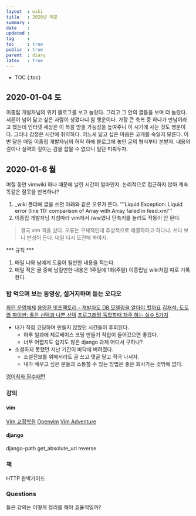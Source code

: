 ```yaml
---
layout  : wiki
title   : 2020년 메모
summary : 
date    : 
updated : 
tag     : 
toc     : true
public  : true
parent  : diary
latex   : true
---
```

* TOC
{:toc}

## 2020-01-04 토
이종립 개발자님의 위키 블로그를 보고 놀랐다. 그리고 그 안의 글들을 보며 더 놀랐다.
서른이 넘어 닮고 싶은 사람이 생겼다니 참 행운이다.
가장 큰 축복 중 하나가 만남이라고 했는데 인터넷 세상은 이 복을 받을 가능성을 높여주니 이 시기에 사는 것도 행운이다.
그러나 감정은 시간에 취약하다. 어느새 닮고 싶은 마음은 고개를 숙일지 모른다. 이번 달은 매일 이종립 개발자님의 허락 하에 블로그에 놓인 글의 형식부터 본받자. 내용의 깊이나 실력의 깊이는 감을 잡을 수 없으니 일단 미뤄두자.


## 2020-01-6 월
며칠 동안 vimwiki 하나 때문에 날린 시간이 얼마인지. 논리적으로 접근하지 않아 계속 똑같은 잘못을 반복하나? 
1. _wiki 폴더에 글을 쓰면 아래와 같은 오류가 뜬다. '''Liquid Exception: Liquid error (line 11): comparison of Array with Array failed in feed.xml'''
1. 이종립 개발자님 지침따라 vim에서 /ww였나 단축키를 눌러도 작동이 안 된다.
> 걸국 vim 책을 샀다. 
오류는 구체적인데 추상적으로 해결하려고 하다니. 쓰다 보니 반성이 든다. 내일 다시 도전해 봐야지.

*** 규칙 ***
1. 매일 나와 남에게 도움이 될만한 내용을 적는다.
2. 매일 적은 글 중에 남길만한 내용은 1주일에 1회(주말) 이종립님 wiki처럼 따로 기록한다.

### 밥 먹으며 보는 동영상, 설거지하며 듣는 오디오 

[최린 운영체제](https://www.youtube.com/watch?v=_NQrpp00OqY&t=2290s)
[용영환 잇츠팩토리 - 개발자도 DB 모델링을 알아야 할까요](https://www.youtube.com/watch?v=Lq1ZjP2ZWzM)
[김재석: 도도와 파이썬: 좋은 선택과 나쁜 선택](https://www.youtube.com/watch?v=LDRG91IACIs)
[프로그래밍 독학할때 자주 하는 실수 5가지](https://www.youtube.com/watch?v=FF6CF8TZIhE)
* 내가 직접 코딩하며 만들지 않았던 시간들이 후회된다.
    * 하루 일과에 제로베이스 코딩 만들기 작업이 들어갔으면 좋겠다.
    * 너무 어렵지도 쉽지도 않은 django 과제 어디서 구하나?
* 소셜하지 못했던 지난 기간이 바닥에 버려졌다.
    * 소셜진보를 위해서라도 글 쓰고 댓글 달고 적극 나서자.
    * 내가 배우고 싶은 분들과 소통할 수 있는 방법은 좋은 회사가는 것밖에 없다.

[영어회화 필수패턴](https://www.youtube.com/watch?v=2eHfthm95tM&t=259s)

### 강의
#### vim

[Vim 교정학원](https://www.youtube.com/watch?v=lNWuf48vgV4&t=4373s)
[Openvim](https://openvim.com/)
[Vim Adventure](https://vim-adventures.com/)

#### django
django-path
get_absolute_url
reverse

### 책
HTTP 완벽가이드 

### Questions
들은 강의는 어떻게 정리를 해야 효율적일까?


